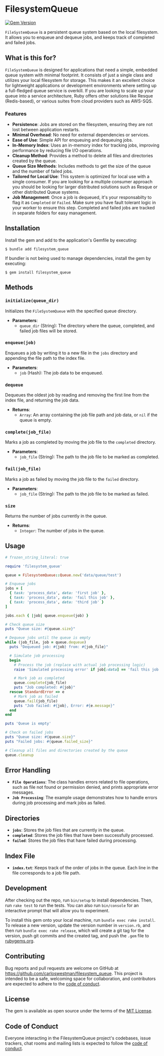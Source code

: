 # FilesystemQueue

[![Gem Version](https://badge.fury.io/rb/filesystem_queue.svg)](https://badge.fury.io/rb/filesystem_queue)

`FileSystemQueue` is a persistent queue system based on the local filesystem. It allows you to enqueue and dequeue jobs, and keeps track of completed and failed jobs.


## What is this for?

`FileSystemQueue` is designed for applications that need a simple, embedded queue system with minimal footprint. It consists of just a single class and utilizes your local filesystem for storage. This makes it an excellent choice for lightweight applications or development environments where setting up a full-fledged queue service is overkill. If you are looking to scale up your queue into a service architecture, Ruby offers other solutions like Resque (Redis-based), or various suites from cloud providers such as AWS-SQS.

### Features

- **Persistence**: Jobs are stored on the filesystem, ensuring they are not lost between application restarts.
- **Minimal Overhead**: No need for external dependencies or services.
- **Ease of Use**: Simple API for enqueuing and dequeuing jobs.
- **In-Memory Index**: Uses an in-memory index for tracking jobs, improving performance by reducing file I/O operations.
- **Cleanup Method**: Provides a method to delete all files and directories created by the queue.
- **Queue Size Methods**: Includes methods to get the size of the queue and the number of failed jobs.
- **Tailored for Local Use**: This system is optimized for local use with a single consumer. If you are looking for a multiple consumer approach you should be looking for larger distributed solutions such as Resque or other distributed Queue systems.
- **Job Management**: Once a job is dequeued, it's your responsabilty to flag it as `Completed` or `Failed`. Make sure you have fault tolerant logic in your worker to ensure this step. Completed and failed jobs are tracked in separate folders for easy management.

## Installation

Install the gem and add to the application's Gemfile by executing:

    $ bundle add filesystem_queue

If bundler is not being used to manage dependencies, install the gem by executing:

    $ gem install filesystem_queue

## Methods

### `initialize(queue_dir)`

Initializes the `FileSystemQueue` with the specified queue directory.

- **Parameters**:
  - `queue_dir` (String): The directory where the queue, completed, and failed job files will be stored.

### `enqueue(job)`

Enqueues a job by writing it to a new file in the `jobs` directory and appending the file path to the index file.

- **Parameters**:
  - `job` (Hash): The job data to be enqueued.

### `dequeue`

Dequeues the oldest job by reading and removing the first line from the index file, and returning the job data.

- **Returns**:
  - `Array`: An array containing the job file path and job data, or `nil` if the queue is empty.

### `complete(job_file)`

Marks a job as completed by moving the job file to the `completed` directory.

- **Parameters**:
  - `job_file` (String): The path to the job file to be marked as completed.

### `fail(job_file)`

Marks a job as failed by moving the job file to the `failed` directory.

- **Parameters**:
  - `job_file` (String): The path to the job file to be marked as failed.

### `size`

Returns the number of jobs currently in the queue.

- **Returns**:
  - `Integer`: The number of jobs in the queue.

## Usage

```ruby
# frozen_string_literal: true

require 'filesystem_queue'

queue = FilesystemQueue::Queue.new('data/queue/test')

# Enqueue jobs
jobs = [
  { task: 'process_data', data: 'first job' },
  { task: 'process_data', data: 'fail this job' },
  { task: 'process_data', data: 'third job' }
]

jobs.each { |job| queue.enqueue(job) }

# Check queue size
puts "Queue size: #{queue.size}"

# Dequeue jobs until the queue is empty
while (job_file, job = queue.dequeue)
  puts "Dequeued job: #{job} from: #{job_file}"

  # Simulate job processing
  begin
    # Process the job (replace with actual job processing logic)
    raise 'Simulated processing error' if job[:data] == 'fail this job'

    # Mark job as completed
    queue.complete(job_file)
    puts "Job completed: #{job}"
  rescue StandardError => e
    # Mark job as failed
    queue.fail(job_file)
    puts "Job failed: #{job}, Error: #{e.message}"
  end
end

puts 'Queue is empty'

# Check on failed jobs
puts "Queue size: #{queue.size}"
puts "Failed jobs: #{queue.failed_size}"

# Cleanup all files and directories created by the queue
queue.cleanup
```

## Error Handling

- **`File Operations`**: The class handles errors related to file operations, such as file not found or permission denied, and prints appropriate error messages.
- **`Job Processing`**: The example usage demonstrates how to handle errors during job processing and mark jobs as failed.

## Directories

- **`jobs`**: Stores the job files that are currently in the queue.
- **`completed`**: Stores the job files that have been successfully processed.
- **`failed`**: Stores the job files that have failed during processing.

## Index File

- **`index.txt`**: Keeps track of the order of jobs in the queue. Each line in the file corresponds to a job file path.

## Development

After checking out the repo, run `bin/setup` to install dependencies. Then, run `rake test` to run the tests. You can also run `bin/console` for an interactive prompt that will allow you to experiment.

To install this gem onto your local machine, run `bundle exec rake install`. To release a new version, update the version number in `version.rb`, and then run `bundle exec rake release`, which will create a git tag for the version, push git commits and the created tag, and push the `.gem` file to [rubygems.org](https://rubygems.org).

## Contributing

Bug reports and pull requests are welcome on GitHub at https://github.com/carloswestman/filesystem_queue. This project is intended to be a safe, welcoming space for collaboration, and contributors are expected to adhere to the [code of conduct](https://github.com/carloswestman/filesystem_queue/blob/master/CODE_OF_CONDUCT.md).

## License

The gem is available as open source under the terms of the [MIT License](https://opensource.org/licenses/MIT).

## Code of Conduct

Everyone interacting in the FilesystemQueue project's codebases, issue trackers, chat rooms and mailing lists is expected to follow the [code of conduct](https://github.com/carloswestman/filesystem_queue/blob/master/CODE_OF_CONDUCT.md).
